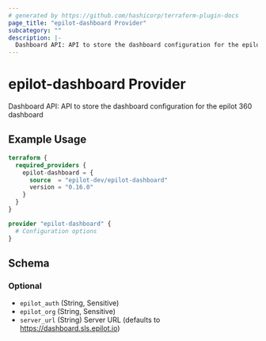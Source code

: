 ```yaml
---
# generated by https://github.com/hashicorp/terraform-plugin-docs
page_title: "epilot-dashboard Provider"
subcategory: ""
description: |-
  Dashboard API: API to store the dashboard configuration for the epilot 360 dashboard
---
```


# epilot-dashboard Provider

Dashboard API: API to store the dashboard configuration for the epilot 360 dashboard

## Example Usage

```terraform
terraform {
  required_providers {
    epilot-dashboard = {
      source  = "epilot-dev/epilot-dashboard"
      version = "0.16.0"
    }
  }
}

provider "epilot-dashboard" {
  # Configuration options
}
```

<!-- schema generated by tfplugindocs -->
## Schema

### Optional

- `epilot_auth` (String, Sensitive)
- `epilot_org` (String, Sensitive)
- `server_url` (String) Server URL (defaults to https://dashboard.sls.epilot.io)
